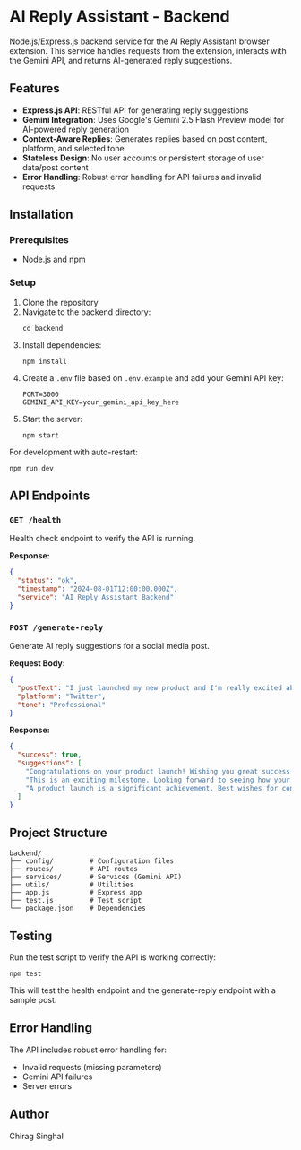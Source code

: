 # AI Reply Assistant - Backend

Node.js/Express.js backend service for the AI Reply Assistant browser extension. This service handles requests from the extension, interacts with the Gemini API, and returns AI-generated reply suggestions.

## Features

- **Express.js API**: RESTful API for generating reply suggestions
- **Gemini Integration**: Uses Google's Gemini 2.5 Flash Preview model for AI-powered reply generation
- **Context-Aware Replies**: Generates replies based on post content, platform, and selected tone
- **Stateless Design**: No user accounts or persistent storage of user data/post content
- **Error Handling**: Robust error handling for API failures and invalid requests

## Installation

### Prerequisites

- Node.js and npm

### Setup

1. Clone the repository
2. Navigate to the backend directory:
   ```
   cd backend
   ```
3. Install dependencies:
   ```
   npm install
   ```
4. Create a `.env` file based on `.env.example` and add your Gemini API key:
   ```
   PORT=3000
   GEMINI_API_KEY=your_gemini_api_key_here
   ```
5. Start the server:
   ```
   npm start
   ```
   
For development with auto-restart:
```
npm run dev
```

## API Endpoints

### `GET /health`

Health check endpoint to verify the API is running.

**Response:**
```json
{
  "status": "ok",
  "timestamp": "2024-08-01T12:00:00.000Z",
  "service": "AI Reply Assistant Backend"
}
```

### `POST /generate-reply`

Generate AI reply suggestions for a social media post.

**Request Body:**
```json
{
  "postText": "I just launched my new product and I'm really excited about it!",
  "platform": "Twitter",
  "tone": "Professional"
}
```

**Response:**
```json
{
  "success": true,
  "suggestions": [
    "Congratulations on your product launch! Wishing you great success with this new venture.",
    "This is an exciting milestone. Looking forward to seeing how your product evolves in the market.",
    "A product launch is a significant achievement. Best wishes for continued innovation and growth."
  ]
}
```

## Project Structure

```
backend/
├── config/         # Configuration files
├── routes/         # API routes
├── services/       # Services (Gemini API)
├── utils/          # Utilities
├── app.js          # Express app
├── test.js         # Test script
└── package.json    # Dependencies
```

## Testing

Run the test script to verify the API is working correctly:
```
npm test
```

This will test the health endpoint and the generate-reply endpoint with a sample post.

## Error Handling

The API includes robust error handling for:
- Invalid requests (missing parameters)
- Gemini API failures
- Server errors

## Author

Chirag Singhal
